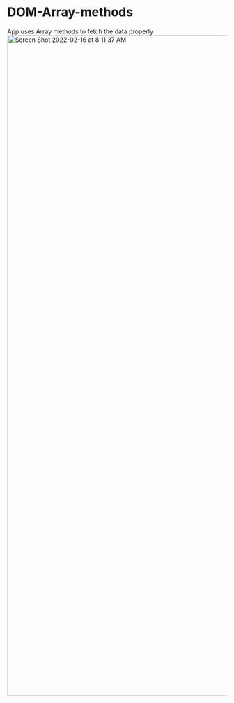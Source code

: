 # DOM-Array-methods
 App uses Array methods to fetch the data properly
<img width="1516" alt="Screen Shot 2022-02-16 at 8 11 37 AM" src="https://user-images.githubusercontent.com/65924250/154165502-26d56aec-2594-4101-b0d4-57e1d15a0c9e.png">
